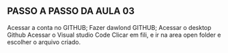 ## PASSO A PASSO DA AULA 03 #

Acessar a conta no GITHUB;
Fazer dawlond GITHUB;
Acessar o desktop Github
Acessar o Visual studio Code
Clicar em fili, e ir na area open folder e escolher o arquivo criado.